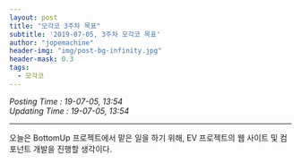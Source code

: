 ```yaml
---
layout: post
title: "모각코 3주차 목표"
subtitle: '2019-07-05, 3주차 모각코 목표'
author: "jopemachine"
header-img: "img/post-bg-infinity.jpg"
header-mask: 0.3
tags:
  - 모각코
---
```


<i>Posting Time : 19-07-05, 13:54 </i><br>
<i>Updating Time : 19-07-05, 13:54 </i><br>

---

오늘은 BottomUp 프로젝트에서 맡은 일을 하기 위해, EV 프로젝트의 웹 사이트 및 컴포넌트 개발을 진행할 생각이다. 